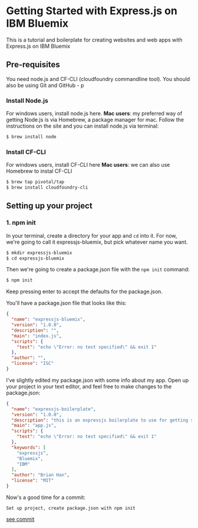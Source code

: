 # Getting Started with Express.js on IBM Bluemix
This is a tutorial and boilerplate for creating websites and web apps with Express.js on IBM Bluemix

## Pre-requisites 
You need node.js and CF-CLI (cloudfoundry commandline tool). 
You should also be using Git and GitHub - p

### Install Node.js
For windows users, install node.js here. 
**Mac users**: my preferred way of getting Node.js is via Homebrew, a package manager for mac. 
Follow the instructions on the site and you can install node.js via terminal: 
```bash
$ brew install node
```

### Install CF-CLI
For windows users, install CF-CLI here
**Mac users**: we can also use Homebrew to instal CF-CLI
```bash
$ brew tap pivotal/tap
$ brew install cloudfoundry-cli
```

## Setting up your project 

### 1. npm init

In your terminal, create a directory for your app and `cd` into it. 
For now, we're going to call it expressjs-bluemix, but pick whatever name you want. 
```bash
$ mkdir expressjs-bluemix
$ cd expressjs-bluemix
```
Then we're going to create a package.json file with the `npm init` command: 
```bash
$ npm init
```
Keep pressing enter to accept the defaults for the package.json. 

You'll have a package.json file that looks like this: 
```json
{
  "name": "expressjs-bluemix",
  "version": "1.0.0",
  "description": "",
  "main": "index.js",
  "scripts": {
    "test": "echo \"Error: no test specified\" && exit 1"
  },
  "author": "",
  "license": "ISC"
}
```

I've slightly edited my package.json with some info about my app. 
Open up your project in your text editor, and feel free to make changes to the package.json: 

```json
{
  "name": "expressjs-boilerplate",
  "version": "1.0.0",
  "description": "this is an expressjs boilerplate to use for getting started with website or web app prototypes to deploy on IBM Bluemix",
  "main": "app.js",
  "scripts": {
    "test": "echo \"Error: no test specified\" && exit 1"
  },
  "keywords": [
    "expressjs",
    "Bluemix",
    "IBM"
  ],
  "author": "Brian Han",
  "license": "MIT"
}
```

Now's a good time for a commit: 

```git
Set up project, create package.json with npm init
```
[see commit](https://github.com/thisisbrianhan/expressjs-bluemix/commit/ec8155061833717f0278ee3e7e14f18fd4ed76b1)
